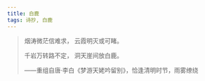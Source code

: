 ```yaml
---
title: 白鹿
tags: 诗抄, 白鹿
---
```


> 烟涛微茫信难求，
> 云霞明灭或可睹。
> 
> 千岩万转路不定，
> 洞天崖间放白鹿。
> 
> ——重组自唐·李白《梦游天姥吟留别》，恰逢清明时节，雨雾缭绕